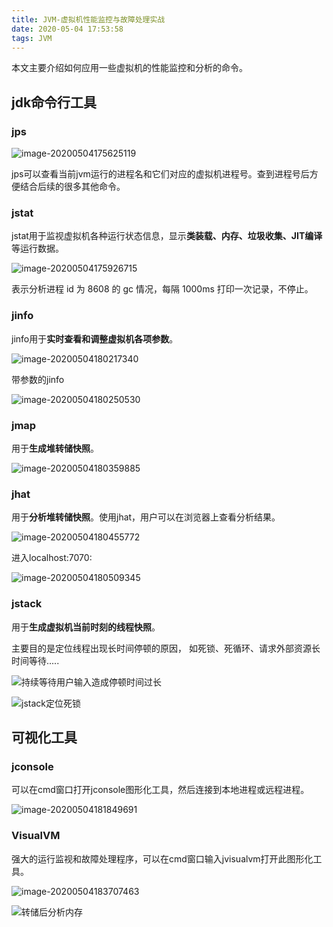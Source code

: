 ```yaml
---
title: JVM-虚拟机性能监控与故障处理实战
date: 2020-05-04 17:53:58
tags: JVM
---
```


本文主要介绍如何应用一些虚拟机的性能监控和分析的命令。

## jdk命令行工具

### jps

![image-20200504175625119](/images/image-20200504175625119.png)

jps可以查看当前jvm运行的进程名和它们对应的虚拟机进程号。查到进程号后方便结合后续的很多其他命令。



### jstat

jstat用于监视虚拟机各种运行状态信息，显示**类装载、内存、垃圾收集、JIT编译**等运行数据。

![image-20200504175926715](/images/image-20200504175926715.png)

表示分析进程 id 为 8608 的 gc 情况，每隔 1000ms 打印一次记录，不停止。



### jinfo

jinfo用于**实时查看和调整虚拟机各项参数**。

![image-20200504180217340](/images/image-20200504180217340.png)

带参数的jinfo

![image-20200504180250530](/images/image-20200504180250530.png)



### jmap

用于**生成堆转储快照**。

![image-20200504180359885](/images/image-20200504180359885.png)



### jhat

用于**分析堆转储快照**。使用jhat，用户可以在浏览器上查看分析结果。

![image-20200504180455772](/images/image-20200504180455772.png)

进入localhost:7070:

![image-20200504180509345](/images/image-20200504180509345.png)



### jstack

用于**生成虚拟机当前时刻的线程快照**。

主要目的是定位线程出现长时间停顿的原因， 如死锁、死循环、请求外部资源长时间等待.....

![持续等待用户输入造成停顿时间过长](/images/image-20200504180715612.png)

![jstack定位死锁](/images/image-20200504181116799.png)



## 可视化工具

### jconsole

可以在cmd窗口打开jconsole图形化工具，然后连接到本地进程或远程进程。

![image-20200504181849691](/images/image-20200504181849691.png)



### VisualVM

强大的运行监视和故障处理程序，可以在cmd窗口输入jvisualvm打开此图形化工具。

![image-20200504183707463](/images/image-20200504183707463.png)

![转储后分析内存](/images/image-20200504184212745.png)